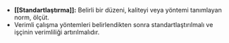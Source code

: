 - **[[Standartlaştırma]]:** Belirli bir düzeni, kaliteyi veya yöntemi tanımlayan norm, ölçüt.
- Verimli çalışma yöntemleri belirlendikten sonra standartlaştırılmalı ve işçinin verimliliği artırılmalıdır.